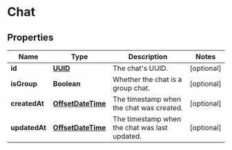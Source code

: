 
# Chat

## Properties
Name | Type | Description | Notes
------------ | ------------- | ------------- | -------------
**id** | [**UUID**](UUID.md) | The chat&#39;s UUID. |  [optional]
**isGroup** | **Boolean** | Whether the chat is a group chat. |  [optional]
**createdAt** | [**OffsetDateTime**](OffsetDateTime.md) | The timestamp when the chat was created. |  [optional]
**updatedAt** | [**OffsetDateTime**](OffsetDateTime.md) | The timestamp when the chat was last updated. |  [optional]



